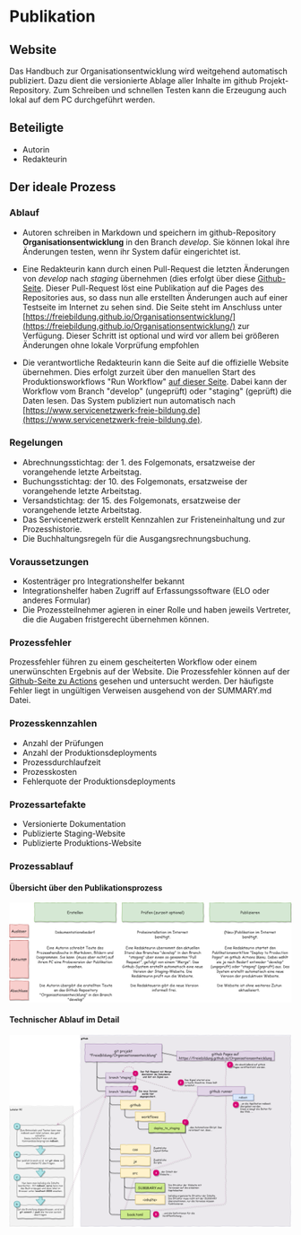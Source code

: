 # Publikation

## Website

Das Handbuch zur Organisationsentwicklung wird weitgehend automatisch publiziert. Dazu dient die versionierte Ablage aller Inhalte im github Projekt-Repository. Zum Schreiben und schnellen Testen kann die Erzeugung auch lokal auf dem PC durchgeführt werden.

## Beteiligte
* Autorin
* Redakteurin

## Der ideale Prozess

### Ablauf

* Autoren schreiben in Markdown und speichern im github-Repository **Organisationsentwicklung** in den Branch *develop*. Sie können lokal ihre Änderungen testen, wenn ihr System dafür eingerichtet ist.

* Eine Redakteurin kann durch einen Pull-Request die letzten Änderungen von *develop* nach *staging* übernehmen (dies erfolgt über diese [Github-Seite](https://github.com/FreieBildung/Organisationsentwicklung/compare/staging...develop). Dieser Pull-Request löst eine Publikation auf die Pages des Repositories aus, so dass nun alle erstellten Änderungen auch auf einer Testseite im Internet zu sehen sind. Die Seite steht im Anschluss unter [https://freiebildung.github.io/Organisationsentwicklung/](https://freiebildung.github.io/Organisationsentwicklung/) zur Verfügung. Dieser Schritt ist optional und wird vor allem bei größeren Änderungen ohne lokale Vorprüfung empfohlen

* Die verantwortliche Redakteurin kann die Seite auf die offizielle Website übernehmen. Dies erfolgt zurzeit über den manuellen Start des Produktionsworkflows "Run Workflow" [auf dieser Seite](https://github.com/FreieBildung/Organisationsentwicklung/actions/workflows/deploy_pages.yml). Dabei kann der Workflow vom Branch "develop" (ungeprüft) oder "staging" (geprüft) die Daten lesen. Das System publiziert nun automatisch nach [https://www.servicenetzwerk-freie-bildung.de](https://www.servicenetzwerk-freie-bildung.de).




### Regelungen

* Abrechnungsstichtag: der 1. des Folgemonats, ersatzweise der vorangehende letzte Arbeitstag.
* Buchungsstichtag: der 10. des Folgemonats, ersatzweise der vorangehende letzte Arbeitstag.
* Versandstichtag: der 15. des Folgemonats, ersatzweise der vorangehende letzte Arbeitstag.
* Das Servicenetzwerk erstellt Kennzahlen zur Fristeneinhaltung und zur Prozesshistorie.
* Die Buchhaltungsregeln für die Ausgangsrechnungsbuchung.

### Voraussetzungen

* Kostenträger pro Integrationshelfer bekannt
* Integrationshelfer haben Zugriff auf Erfassungssoftware (ELO oder anderes Formular)
* Die Prozessteilnehmer agieren in einer Rolle und haben jeweils Vertreter, die die Augaben fristgerecht übernehmen können.

### Prozessfehler

Prozessfehler führen zu einem gescheiterten Workflow oder einem unerwünschten Ergebnis auf der Website.
Die Prozessfehler können auf der [Github-Seite zu Actions](https://github.com/FreieBildung/Organisationsentwicklung/actions) gesehen und untersucht werden. Der häufigste Fehler liegt in ungültigen Verweisen ausgehend von der SUMMARY.md Datei.

### Prozesskennzahlen

* Anzahl der Prüfungen
* Anzahl der Produktionsdeployments
* Prozessdurchlaufzeit
* Prozesskosten
* Fehlerquote der Produktionsdeployments

### Prozessartefakte

* Versionierte Dokumentation
* Publizierte Staging-Website
* Publizierte Produktions-Website

### Prozessablauf

#### Übersicht über den Publikationsprozess
![Übersicht über den Publikationsprozess](staging.png)

#### Technischer Ablauf im Detail
![wie das Buch entsteht](publizieren.png)
